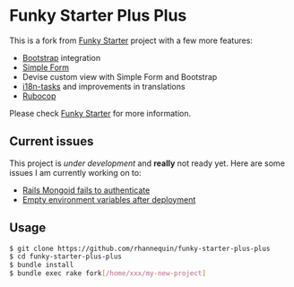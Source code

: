 # Funky Starter Plus Plus

This is a fork from [Funky Starter](https://github.com/rhannequin/funky-starter) project with a few more features:

- [Bootstrap](https://github.com/twbs/bootstrap-sass) integration
- [Simple Form](https://github.com/plataformatec/simple_form)
- Devise custom view with Simple Form and Bootstrap
- [i18n-tasks](https://github.com/glebm/i18n-tasks) and improvements in translations
- [Rubocop](https://github.com/bbatsov/rubocop)

Please check [Funky Starter](https://github.com/rhannequin/funky-starter) for more information.

## Current issues

This project is *under development* and **really** not ready yet. Here are some issues I am currently working on to:

* [Rails Mongoid fails to authenticate](http://stackoverflow.com/questions/29875839/rails-mongoid-fails-to-authenticate-failed-with-error-13-not-authorized-for)
* [Empty environment variables after deployment](https://github.com/laserlemon/figaro/issues/210)

## Usage

```sh
$ git clone https://github.com/rhannequin/funky-starter-plus-plus
$ cd funky-starter-plus-plus
$ bundle install
$ bundle exec rake fork[/home/xxx/my-new-project]
```
